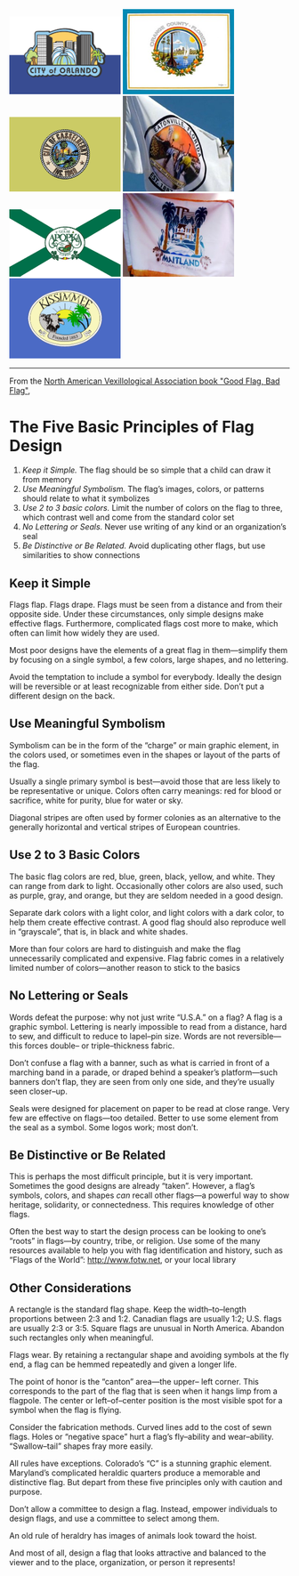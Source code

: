 <img src="city-of-orlando/1980-06-02-kiwanis.png" width="200"/>
<img src="county-orange/1994-10-adams.jpg" width="200"/>
<img src="city-of-casselberry/1996-casselberry-sob.gif" width="200"/>
<img src="city-of-eatonville/eatonville-sob.jpg" width="200"/>
<img src="city-of-apopka/apopka.gif" width="200"/>
<img src="city-of-maitland/maitland-sob.jpg" width="200"/>
<img src="city-of-kissimmee/kissimmee-sob.png" width="200"/>

----

From the [North American Vexillological Association book "Good Flag, Bad Flag"](http://www.ausflag.com.au/assets/images/Good-Flag-Bad-Flag.pdf),


The Five Basic Principles of Flag Design
========================================

1. *Keep it Simple.*  The flag should be so simple that a child can draw it from memory
2. *Use Meaningful Symbolism.* The flag’s images, colors, or patterns should relate to what it symbolizes 
3. *Use 2 to 3 basic colors.* Limit the number of colors on the flag to three, which contrast well and come from the standard color set 
4. *No Lettering or Seals.* Never use writing of any kind or an organization’s seal
5. *Be Distinctive or Be Related.* Avoid duplicating other flags, but use similarities to show connections


Keep it Simple
--------------

Flags flap. Flags drape. Flags must be seen from a
distance and from their opposite side. Under these
circumstances, only simple designs make effective
flags. Furthermore, complicated flags cost more to make,
which often can limit how widely they are used.

Most poor designs have the elements of a great
flag in them—simplify them by focusing on a single
symbol, a few colors, large shapes, and no lettering.

Avoid the temptation to include a symbol for everybody.
Ideally the design will be reversible or at least
recognizable from either side. Don’t put a different
design on the back. 


Use Meaningful Symbolism
------------------------

Symbolism can be in the form of the “charge”
or main graphic element, in the colors used, or
sometimes even in the shapes or layout of the
parts of the flag.

Usually a single primary symbol is best—avoid
those that are less likely to be representative or unique.
Colors often carry meanings: red for blood or sacrifice,
white for purity, blue for water or sky.

Diagonal stripes are often used by former colonies
as an alternative to the generally horizontal and vertical
stripes of European countries.


Use 2 to 3 Basic Colors
-----------------------

The basic flag colors are red, blue, green, black,
yellow, and white. They can range from dark to
light. Occasionally other colors are also used, such
as purple, gray, and orange, but they are seldom needed
in a good design.

Separate dark colors with a light color, and light
colors with a dark color, to help them create effective
contrast. A good flag should also reproduce well in
“grayscale”, that is, in black and white shades.

More than four colors are hard to distinguish and
make the flag unnecessarily complicated and expensive.
Flag fabric comes in a relatively limited number of
colors—another reason to stick to the basics


No Lettering or Seals
---------------------

Words defeat the purpose: why not just write
“U.S.A.” on a flag? A flag is a graphic symbol.
Lettering is nearly impossible to read from a
distance, hard to sew, and difficult to reduce to lapel–pin
size. Words are not reversible—this forces double– or
triple–thickness fabric.

Don’t confuse a flag with a banner, such as what is
carried in front of a marching band in a parade, or draped
behind a speaker’s platform—such banners don’t flap,
they are seen from only one side, and they’re usually
seen closer–up.

Seals were designed for placement on paper to be
read at close range. Very few are effective on flags—too
detailed. Better to use some element from the seal as a
symbol. Some logos work; most don’t.



Be Distinctive or Be Related
----------------------------

This is perhaps the most difficult principle, but it
is very important. Sometimes the good designs
are already “taken”. However, a flag’s symbols,
colors, and shapes *can* recall other flags—a powerful
way to show heritage, solidarity, or connectedness. This
requires knowledge of other flags.

Often the best way to start the design process
can be looking to one’s “roots” in flags­—by country, tribe,
or religion. Use some of the many resources available
to help you with flag identification and history, such as
“Flags of the World”: http://www.fotw.net, or your local
library


Other Considerations
--------------------

A rectangle is the standard flag shape. Keep the
width–to–length proportions between 2:3 and 1:2.
Canadian flags are usually 1:2; U.S. flags are usually
2:3 or 3:5. Square flags are unusual in North America.
Abandon such rectangles only when meaningful.

Flags wear. By retaining a rectangular shape and
avoiding symbols at the fly end, a flag can be hemmed
repeatedly and given a longer life.

The point of honor is the “canton” area—the upper–
left corner. This corresponds to the part of the flag that is
seen when it hangs limp from a flagpole. The center or
left–of–center position is the most visible spot for a
symbol when the flag is flying.

Consider the fabrication methods. Curved lines add
to the cost of sewn flags. Holes or “negative space” hurt
a flag’s fly–ability and wear–ability. “Swallow–tail” shapes
fray more easily.

All rules have exceptions. Colorado’s “C” is a
stunning graphic element. Maryland’s complicated
heraldic quarters produce a memorable and distinctive
flag. But depart from these five principles only with
caution and purpose.

Don’t allow a committee to design a flag. Instead,
empower individuals to design flags, and use a committee
to select among them.

An old rule of heraldry has images of animals look
toward the hoist.

And most of all, design a flag that looks
attractive and balanced to the viewer and to the place,
organization, or person it represents!
